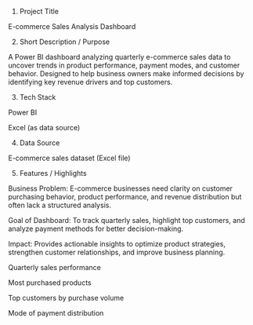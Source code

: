 1. Project Title

E-commerce Sales Analysis Dashboard

2. Short Description / Purpose

A Power BI dashboard analyzing quarterly e-commerce sales data to uncover trends in product performance, payment modes, and customer behavior. Designed to help business owners make informed decisions by identifying key revenue drivers and top customers.

3. Tech Stack

Power BI

Excel (as data source)

4. Data Source

E-commerce sales dataset (Excel file)

5. Features / Highlights

Business Problem: E-commerce businesses need clarity on customer purchasing behavior, product performance, and revenue distribution but often lack a structured analysis.

Goal of Dashboard: To track quarterly sales, highlight top customers, and analyze payment methods for better decision-making.

Impact: Provides actionable insights to optimize product strategies, strengthen customer relationships, and improve business planning.

Quarterly sales performance

Most purchased products

Top customers by purchase volume

Mode of payment distribution
